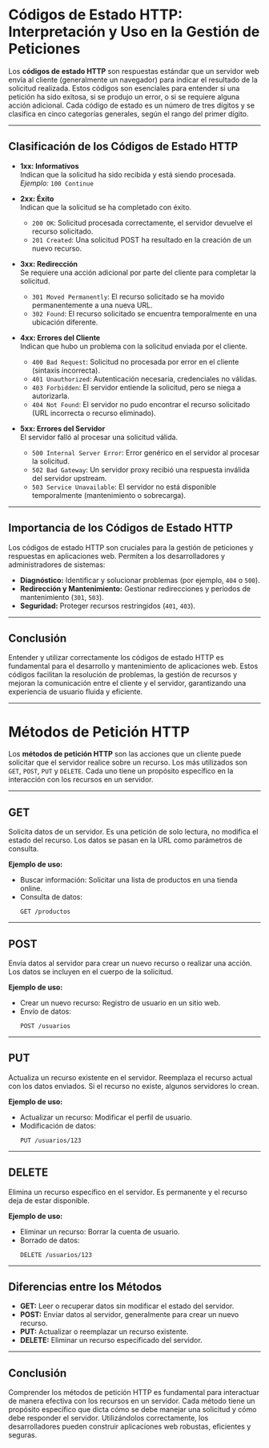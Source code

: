 # Códigos de Estado HTTP: Interpretación y Uso en la Gestión de Peticiones

Los **códigos de estado HTTP** son respuestas estándar que un servidor web envía al cliente (generalmente un navegador) para indicar el resultado de la solicitud realizada. Estos códigos son esenciales para entender si una petición ha sido exitosa, si se produjo un error, o si se requiere alguna acción adicional. Cada código de estado es un número de tres dígitos y se clasifica en cinco categorías generales, según el rango del primer dígito.

---

## Clasificación de los Códigos de Estado HTTP

- **1xx: Informativos**  
   Indican que la solicitud ha sido recibida y está siendo procesada.  
   _Ejemplo:_ `100 Continue`

- **2xx: Éxito**  
   Indican que la solicitud se ha completado con éxito.

  - `200 OK`: Solicitud procesada correctamente, el servidor devuelve el recurso solicitado.
  - `201 Created`: Una solicitud POST ha resultado en la creación de un nuevo recurso.

- **3xx: Redirección**  
   Se requiere una acción adicional por parte del cliente para completar la solicitud.

  - `301 Moved Permanently`: El recurso solicitado se ha movido permanentemente a una nueva URL.
  - `302 Found`: El recurso solicitado se encuentra temporalmente en una ubicación diferente.

- **4xx: Errores del Cliente**  
   Indican que hubo un problema con la solicitud enviada por el cliente.

  - `400 Bad Request`: Solicitud no procesada por error en el cliente (sintaxis incorrecta).
  - `401 Unauthorized`: Autenticación necesaria, credenciales no válidas.
  - `403 Forbidden`: El servidor entiende la solicitud, pero se niega a autorizarla.
  - `404 Not Found`: El servidor no pudo encontrar el recurso solicitado (URL incorrecta o recurso eliminado).

- **5xx: Errores del Servidor**  
   El servidor falló al procesar una solicitud válida.
  - `500 Internal Server Error`: Error genérico en el servidor al procesar la solicitud.
  - `502 Bad Gateway`: Un servidor proxy recibió una respuesta inválida del servidor upstream.
  - `503 Service Unavailable`: El servidor no está disponible temporalmente (mantenimiento o sobrecarga).

---

## Importancia de los Códigos de Estado HTTP

Los códigos de estado HTTP son cruciales para la gestión de peticiones y respuestas en aplicaciones web. Permiten a los desarrolladores y administradores de sistemas:

- **Diagnóstico:** Identificar y solucionar problemas (por ejemplo, `404` o `500`).
- **Redirección y Mantenimiento:** Gestionar redirecciones y períodos de mantenimiento (`301`, `503`).
- **Seguridad:** Proteger recursos restringidos (`401`, `403`).

---

## Conclusión

Entender y utilizar correctamente los códigos de estado HTTP es fundamental para el desarrollo y mantenimiento de aplicaciones web. Estos códigos facilitan la resolución de problemas, la gestión de recursos y mejoran la comunicación entre el cliente y el servidor, garantizando una experiencia de usuario fluida y eficiente.

---

# Métodos de Petición HTTP

Los **métodos de petición HTTP** son las acciones que un cliente puede solicitar que el servidor realice sobre un recurso. Los más utilizados son `GET`, `POST`, `PUT` y `DELETE`. Cada uno tiene un propósito específico en la interacción con los recursos en un servidor.

---

## GET

Solicita datos de un servidor. Es una petición de solo lectura, no modifica el estado del recurso. Los datos se pasan en la URL como parámetros de consulta.

**Ejemplo de uso:**

- Buscar información: Solicitar una lista de productos en una tienda online.
- Consulta de datos:
  ```
  GET /productos
  ```

---

## POST

Envía datos al servidor para crear un nuevo recurso o realizar una acción. Los datos se incluyen en el cuerpo de la solicitud.

**Ejemplo de uso:**

- Crear un nuevo recurso: Registro de usuario en un sitio web.
- Envío de datos:
  ```
  POST /usuarios
  ```

---

## PUT

Actualiza un recurso existente en el servidor. Reemplaza el recurso actual con los datos enviados. Si el recurso no existe, algunos servidores lo crean.

**Ejemplo de uso:**

- Actualizar un recurso: Modificar el perfil de usuario.
- Modificación de datos:
  ```
  PUT /usuarios/123
  ```

---

## DELETE

Elimina un recurso específico en el servidor. Es permanente y el recurso deja de estar disponible.

**Ejemplo de uso:**

- Eliminar un recurso: Borrar la cuenta de usuario.
- Borrado de datos:
  ```
  DELETE /usuarios/123
  ```

---

## Diferencias entre los Métodos

- **GET:** Leer o recuperar datos sin modificar el estado del servidor.
- **POST:** Enviar datos al servidor, generalmente para crear un nuevo recurso.
- **PUT:** Actualizar o reemplazar un recurso existente.
- **DELETE:** Eliminar un recurso especificado del servidor.

---

## Conclusión

Comprender los métodos de petición HTTP es fundamental para interactuar de manera efectiva con los recursos en un servidor. Cada método tiene un propósito específico que dicta cómo se debe manejar una solicitud y cómo debe responder el servidor. Utilizándolos correctamente, los desarrolladores pueden construir aplicaciones web robustas, eficientes y seguras.
